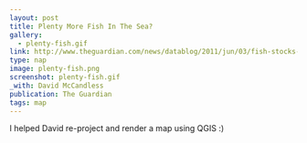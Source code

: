 ```yaml
---
layout: post
title: Plenty More Fish In The Sea?
gallery:
  - plenty-fish.gif
link: http://www.theguardian.com/news/datablog/2011/jun/03/fish-stocks-information-beautiful
type: nap
image: plenty-fish.png
screenshot: plenty-fish.gif
_with: David McCandless
publication: The Guardian
tags: map
---
```


I helped David re-project and render a map using QGIS :)
